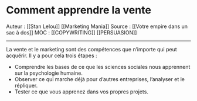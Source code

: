 # Comment apprendre la vente
 
Auteur : [[Stan Lelou]] [[Marketing Mania]] 
Source : [[Votre empire dans un sac à dos]] 
MOC : [[COPYWRITING]] [[PERSUASION]]
***

La vente et le marketing sont des compétences que n’importe qui peut acquérir. Il y a pour cela trois étapes :
* Comprendre les bases de ce que les sciences sociales nous apprennent sur la psychologie humaine.
* Observer ce qui marche déjà pour d’autres entreprises, l’analyser et le répliquer.
* Tester ce que vous apprenez dans vos propres projets.